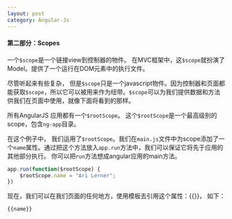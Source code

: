 ```yaml
---
layout: post
category: Angular-Js
---
```

#### 第二部分：Scopes
一个`$scope`是一个链接view到控制器的物件。 在MVC框架中，这`$scope`就扮演了Model。提供了一个运行在DOM元素中的执行文件。

尽管听起来有些复杂， 但是`$scope`只是一个javascript物件。因为控制器和页面都能获取`$scope`，所以它可以被用来作为纽带。`$scope`可以为我们提供数据和方法供我们在页面中使用，就像下面将看到的那样。

所有AngularJS 应用都有一个`$rootScope`。 这个`$rootScope`是一个最高级别的scope，包含`ng-app`目录。

在这个例子中， 我们运用了`$rootScope`。我们在`main.js`文件中为scope添加了一个`name`属性。通过把这个方法放入`app.run`方法中，我们可以保证它将先于应用的其他部分执行。 你可以把`run`方法想成angular应用的main方法。

```javascript
app.run(function($rootScope) {
	$rootScope.name = "Ari Lerner";
})
```
现在，我们可以在我们页面的任何地方，使用模板去引用这个属性：{{}}， 如下：

```
{{name}}
```
###